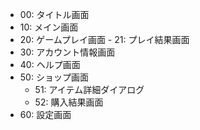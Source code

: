 
- 00: タイトル画面
- 10: メイン画面
- 20: ゲームプレイ画面
        - 21: プレイ結果画面
- 30: アカウント情報画面
- 40: ヘルプ画面
- 50: ショップ画面
    - 51: アイテム詳細ダイアログ
    - 52: 購入結果画面
- 60: 設定画面




